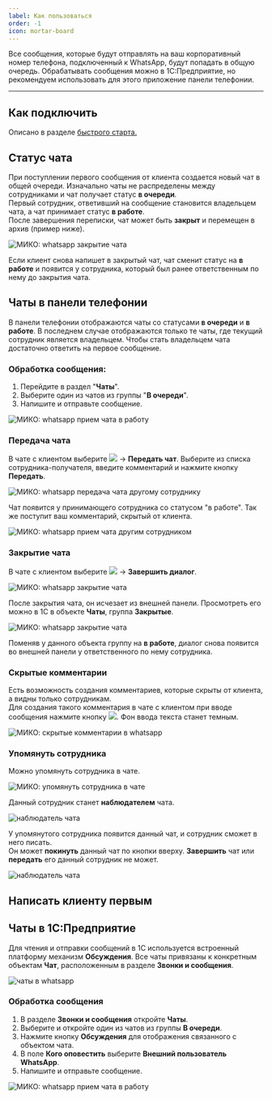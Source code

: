```yaml
---
label: Как пользоваться
order: -1
icon: mortar-board
---
```


Все сообщения, которые будут отправлять на ваш корпоративный номер телефона, подключенный к WhatsApp, будут попадать в
общую очередь. Обрабатывать сообщения можно в 1С:Предприятие, но рекомендуем использовать для этого приложение панели
телефонии.

---
## Как подключить

Описано в разделе <a href='/get-started/whatsapp' target="_blank">быстрого старта.</a>

## Статус чата

При поступлении первого сообщения от клиента создается новый чат в общей очереди. Изначально чаты не распределены
между сотрудниками и чат получает статус **в очереди**. <br>
Первый сотрудник, ответивший на сообщение становится владельцем чата, а чат принимает статус **в работе**. <br>
После завершения переписки, чат может быть **закрыт** и перемещен в архив (пример ниже).

<img class="miko-shadow play-on-hover"  
    src="/assets/whatsapp/wp_och_0.gif"
    alt="МИКО: whatsapp закрытие чата"
/> 

Если клиент снова напишет в закрытый чат, чат сменит статус на **в работе** и появится у сотрудника, который был ранее ответственным по нему до закрытия чата.

## Чаты в панели телефонии

В панели телефонии отображаются чаты со статусами **в очереди** и **в работе**. В последнем случае отображаются только
те чаты, где текущий сотрудник является владельцем. Чтобы стать владельцем чата достаточно ответить на первое сообщение.

### Обработка сообщения:
1. Перейдите в раздел "**Чаты**".
2. Выберите один из чатов из группы "**В очереди**".
3. Напишите и отправьте сообщение.

<img class="miko-shadow play-on-hover"  
    src="/assets/whatsapp/wp_och_1.gif"
    alt="МИКО: whatsapp прием чата в работу"
/> 

### Передача чата
В чате с клиентом выберите ![](/assets/whatsapp/ch_mnogotoch.png) -> **Передать чат**. Выберите из списка сотрудника-получателя, введите комментарий и нажмите кнопку **Передать**.

<img class="miko-shadow play-on-hover"  
    src="/assets/whatsapp/chat_pered_vp.gif"
    alt="МИКО: whatsapp передача чата другому сотруднику"
/> 

Чат появится у принимающего сотрудника со статусом "в работе". Так же поступит ваш комментарий, скрытый от клиента.

<img class="miko-shadow img-zoomable"  
    src="/assets/whatsapp/ch_priem.png"
    data-original="/assets/whatsapp/ch_priem.png"
    srcset="/assets/whatsapp/ch_priem_prev.png 1x, /assets/whatsapp/ch_priem.png 2x" 
    alt="МИКО: whatsapp прием чата другим сотрудником"
/> 

### Закрытие чата
В чате с клиентом выберите ![](/assets/whatsapp/ch_mnogotoch.png) -> **Завершить диалог**.
 
<img class="miko-shadow play-on-hover"  
    src="/assets/whatsapp/chat_zakr_vp.gif"
    alt="МИКО: whatsapp закрытие чата"
/> 

После закрытия чата, он исчезает из внешней панели. Просмотреть его можно в 1С в объекте **Чаты**, группа **Закрытые**. <br>

<img class="miko-shadow play-on-hover"  
    src="/assets/whatsapp/chat_zakr_1c.gif"
    alt="МИКО: whatsapp закрытие чата"
/> 

Поменяв у данного объекта группу на **в работе**, диалог снова появится во внешней панели у ответственного по нему сотрудника.
### Скрытые комментарии
Есть возможность создания комментариев, которые скрыты от клиента, а видны только сотрудникам. <br>
Для создания такого комментария в чате с клиентом при вводе сообщения нажмите кнопку ![](/assets/whatsapp/ch_glaz.png). Фон ввода текста станет темным.

<img class="miko-shadow play-on-hover"  
    src="/assets/whatsapp/chat_skrit_sbsh.gif"
    alt="МИКО: скрытые комментарии в whatsapp"
/> 
### Упомянуть сотрудника

Можно упомянуть сотрудника в чате. 

<img class="miko-shadow play-on-hover"  
    src="/assets/whatsapp/chat_upomanut.gif"
    alt="МИКО: упомянуть сотрудника в чате"
/> 

Данный сотрудник станет **наблюдателем** чата.

<img class="miko-shadow img-zoomable"  
    src="/assets/whatsapp/chat_nabl_0.png"
    data-original="/assets/whatsapp/chat_nabl_0.png"
    srcset="/assets/whatsapp/chat_nabl_0_prev.png 1x, /assets/whatsapp/chat_nabl_0.png 2x" 
    alt="наблюдатель чата"
/> 

У упомянутого сотрудника появится данный чат, и сотрудник сможет в него писать. <br>
Он может **покинуть** данный чат по кнопки вверху. **Завершить** чат или **передать** его данный сотрудник не может.

<img class="miko-shadow img-zoomable"  
    src="/assets/whatsapp/chat_nabl_1.png"
    data-original="/assets/whatsapp/chat_nabl_1.png"
    srcset="/assets/whatsapp/chat_nabl_1_prev.png 1x, /assets/whatsapp/chat_nabl_1.png 2x" 
    alt="наблюдатель чата"
/> 

## Написать клиенту первым

## Чаты в 1С:Предприятие

Для чтения и отправки сообщений в 1С используется встроенный платформу механизм **Обсуждения**. Все чаты привязаны к
конкретным объектам **Чат**, расположенным в разделе **Звонки и сообщения**.

<img class="miko-shadow img-zoomable"  
    src="/assets/whatsapp/wp_och_0.png"
    data-original="/assets/whatsapp/wp_och_0.png"
    srcset="/assets/whatsapp/wp_och_0_prev.png 1x, /assets/whatsapp/wp_och_0.png 2x" 
    alt="чаты в whatsapp"
/> 

### Обработка сообщения
1. В разделе **Звонки и сообщения** откройте **Чаты**.
2. Выберите и откройте один из чатов из группы **В очереди**.
3. Нажмите кнопку **Обсуждения** для отображения связанного с объектом чата.
4. В поле **Кого оповестить** выберите **Внешний пользователь WhatsApp**.
5. Напишите и отправьте сообщение.

<img class="miko-shadow play-on-hover"  
    src="/assets/whatsapp/wp_chat_0.gif"
    alt="МИКО: whatsapp прием чата в работу"
/> 



